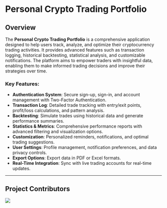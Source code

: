 # Personal Crypto Trading Portfolio

## Overview

The **Personal Crypto Trading Portfolio** is a comprehensive application designed to help users track, analyze, and optimize their cryptocurrency trading activities. It provides advanced features such as transaction logging, historical backtesting, statistical analysis, and customizable notifications. The platform aims to empower traders with insightful data, enabling them to make informed trading decisions and improve their strategies over time.

### Key Features:
- **Authentication System**: Secure sign-up, sign-in, and account management with Two-Factor Authentication.
- **Transaction Log**: Detailed trade tracking with entry/exit points, profit/loss calculations, and pattern analysis.
- **Backtesting**: Simulate trades using historical data and generate performance summaries.
- **Statistics & Metrics**: Comprehensive performance reports with advanced filtering and visualization options.
- **Customization**: Personalized reminders, notifications, and optimal trading suggestions.
- **User Settings**: Profile management, notification preferences, and data privacy controls.
- **Export Options**: Export data in PDF or Excel formats.
- **Real-Time Integration**: Sync with live trading accounts for real-time updates.

---

## Project Contributors

<a href = "https://github.com/Tanu-N-Prabhu/Python/graphs/contributors">
  <img src = "https://contrib.rocks/image?repo=fx-manager/.github"/>
</a>
